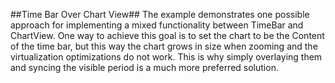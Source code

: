 ##Time Bar Over Chart View##
The example demonstrates one possible approach for implementing a mixed functionality between TimeBar and ChartView. One way to achieve this goal is to set the chart to be the Content of the time bar, but this way the chart grows in size when zooming and the virtualization optimizations do not work.
This is why simply overlaying them and syncing the visible period is a much more preferred solution.